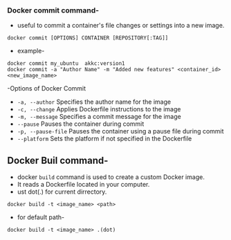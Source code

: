 ### Docker commit command-
- useful to commit a container's file changes or settings into a new image.

```
docker commit [OPTIONS] CONTAINER [REPOSITORY[:TAG]]
```
- example-
```
docker commit my_ubuntu  akkc:version1
docker commit -a "Author Name" -m "Added new features" <container_id> <new_image_name>
```
-Options of Docker Commit

- `-a, --author`  Specifies the author name for the image
- `-c, --change`	  Applies Dockerfile instructions to the image
- `-m, --message`	  Specifies a commit message for the image
- `--pause`	  Pauses the container during commit
- `-p, --pause-file`	  Pauses the container using a pause file during commit
- `--platform`	  Sets the platform if not specified in the Dockerfile


## Docker Buil command-
- docker `build` command is used to create a custom Docker image.
- It reads a Dockerfile located in your computer.
- ust dot(.) for current dirrectory.
```
docker build -t <image_name> <path>
```
- for default path-
```
docker build -t <image_name> .(dot)
```

